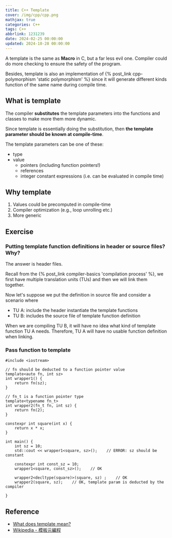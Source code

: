 ```yaml
---
title: C++ Template
cover: /img/cpp/cpp.png
mathjax: true
categories: C++
tags: C++
abbrlink: 1231239
date: 2024-02-25 00:00:00
updated: 2024-10-28 00:00:00
---
```


A template is the same as **Macro** in C, but a far less evil one. Compiler could do more checking to ensure the safety of the program.

Besides, template is also an implementation of {% post_link cpp-polymorphism 'static polymorphism' %} since it will generate different kinds function of the same name during compile time.

## What is template

The compiler **substitutes** the template parameters into the functions and classes to make more them more dynamic.

Since template is essentially doing the substitution, then **the template parameter should be known at compile-time**.

The template parameters can be one of these:
- type
- value
    - pointers (including function pointers!)
    - references
    - integer constant expressions (i.e. can be evaluated in compile time)

## Why template
1. Values could be precomputed in compile-time
2. Compiler optimization (e.g., loop unrolling etc.)
3. More generic

## Exercise

### Putting template function definitions in header or source files? Why?

The answer is header files. 

Recall from the {% post_link compiler-basics 'compilation process' %}, we first have multiple translation units (TUs) and then we will link them together.

Now let's suppose we put the definition in source file and consider a scenario where
* TU A: include the header instantiate the template functions
* TU B: includes the source file of template function definition

When we are compiling TU B, it will have no idea what kind of template function TU A needs. Therefore, TU A will have no usable function definition when linking.


### Pass function to template

```cpp=
#include <iostream>

// fn should be deducted to a function pointer value
template<auto fn, int sz>
int wrapper1() {
    return fn(sz);
}

// fn_t is a function pointer type
template<typename fn_t>
int wrapper2(fn_t fn, int sz) {
    return fn(2);
}

constexpr int square(int x) {
    return x * x;
}

int main() {
    int sz = 10;
    std::cout << wrapper1<square, sz>();    // ERROR: sz should be constant
    
    constexpr int const_sz = 10;
    wrapper1<square, const_sz>();    // OK
    
    wrapper2<decltype(square)>(square, sz) ;    // OK
    wrapper2(square, sz);    // OK, template param is deducted by the compiler
    
}
```

## Reference
- [What does template <unsigned int N> mean?](https://stackoverflow.com/questions/499106/what-does-template-unsigned-int-n-mean)
- [Wikipedia - 模板元編程](https://zh.wikipedia.org/zh-tw/模板元編程)